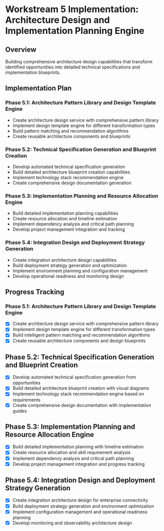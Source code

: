 # Workstream 5 Implementation: Architecture Design and Implementation Planning Engine

## Overview
Building comprehensive architecture design capabilities that transform identified opportunities into detailed technical specifications and implementation blueprints.

## Implementation Plan

### Phase 5.1: Architecture Pattern Library and Design Template Engine
- Create architecture design service with comprehensive pattern library
- Implement design template engine for different transformation types
- Build pattern matching and recommendation algorithms
- Create reusable architecture components and blueprints

### Phase 5.2: Technical Specification Generation and Blueprint Creation
- Develop automated technical specification generation
- Build detailed architecture blueprint creation capabilities
- Implement technology stack recommendation engine
- Create comprehensive design documentation generation

### Phase 5.3: Implementation Planning and Resource Allocation Engine
- Build detailed implementation planning capabilities
- Create resource allocation and timeline estimation
- Implement dependency analysis and critical path planning
- Develop project management integration and tracking

### Phase 5.4: Integration Design and Deployment Strategy Generation
- Create integration architecture design capabilities
- Build deployment strategy generation and optimization
- Implement environment planning and configuration management
- Develop operational readiness and monitoring design

## Progress Tracking

### Phase 5.1: Architecture Pattern Library and Design Template Engine
- [x] Create architecture design service with comprehensive pattern library
- [x] Implement design template engine for different transformation types
- [x] Build intelligent pattern matching and recommendation algorithms
- [x] Create reusable architecture components and design blueprints

## Phase 5.2: Technical Specification Generation and Blueprint Creation
- [x] Develop automated technical specification generation from opportunities
- [x] Build detailed architecture blueprint creation with visual diagrams
- [x] Implement technology stack recommendation engine based on requirements
- [x] Create comprehensive design documentation with implementation guides

## Phase 5.3: Implementation Planning and Resource Allocation Engine
- [x] Build detailed implementation planning with timeline estimation
- [x] Create resource allocation and skill requirement analysis
- [x] Implement dependency analysis and critical path planning
- [x] Develop project management integration and progress tracking

## Phase 5.4: Integration Design and Deployment Strategy Generation
- [x] Create integration architecture design for enterprise connectivity
- [x] Build deployment strategy generation and environment optimization
- [x] Implement configuration management and operational readiness planning
- [x] Develop monitoring and observability architecture design